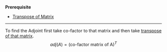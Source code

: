 **Prerequisite**
- [Transpose of Matrix](Transpose%20of%20Matrix.md)
---

To find the Adjoint first take co-factor to that matrix and then take [transpose of that matrix](Transpose%20of%20Matrix.md).
$$
adj(A) = \text{(co-factor matrix of A)}^T
$$

